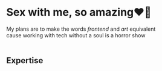 # Sex with me, so amazing❤️‍🔥
My plans are to make the words *frontend* and *art* equivalent  
cause working with tech without a soul is a horror show<br><br>
## Expertise
